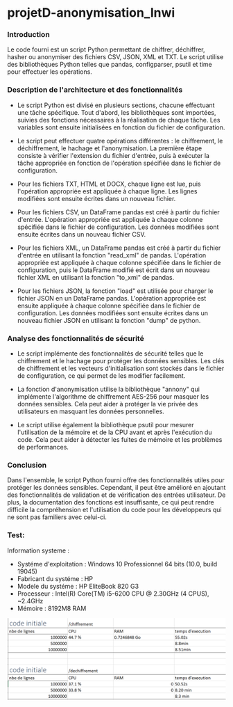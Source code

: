# projetD-anonymisation_Inwi

### Introduction

Le code fourni est un script Python permettant de chiffrer, déchiffrer, hasher ou anonymiser des fichiers CSV, JSON, XML et TXT. Le script utilise des bibliothèques Python telles que pandas, configparser, psutil et time pour effectuer les opérations.

### Description de l'architecture et des fonctionnalités

* Le script Python est divisé en plusieurs sections, chacune effectuant une tâche spécifique. Tout d'abord, les bibliothèques sont importées, suivies des fonctions nécessaires à la réalisation de chaque tâche. Les variables sont ensuite initialisées en fonction du fichier de configuration.

* Le script peut effectuer quatre opérations différentes : le chiffrement, le déchiffrement, le hachage et l'anonymisation. La première étape consiste à vérifier l'extension du fichier d'entrée, puis à exécuter la tâche appropriée en fonction de l'opération spécifiée dans le fichier de configuration.

* Pour les fichiers TXT, HTML et DOCX, chaque ligne est lue, puis l'opération appropriée est appliquée à chaque ligne. Les lignes modifiées sont ensuite écrites dans un nouveau fichier.

* Pour les fichiers CSV, un DataFrame pandas est créé à partir du fichier d'entrée. L'opération appropriée est appliquée à chaque colonne spécifiée dans le fichier de configuration. Les données modifiées sont ensuite écrites dans un nouveau fichier CSV.

* Pour les fichiers XML, un DataFrame pandas est créé à partir du fichier d'entrée en utilisant la fonction "read_xml" de pandas. L'opération appropriée est appliquée à chaque colonne spécifiée dans le fichier de configuration, puis le DataFrame modifié est écrit dans un nouveau fichier XML en utilisant la fonction "to_xml" de pandas.

* Pour les fichiers JSON, la fonction "load" est utilisée pour charger le fichier JSON en un DataFrame pandas. L'opération appropriée est ensuite appliquée à chaque colonne spécifiée dans le fichier de configuration. Les données modifiées sont ensuite écrites dans un nouveau fichier JSON en utilisant la fonction "dump" de python.

### Analyse des fonctionnalités de sécurité

* Le script implémente des fonctionnalités de sécurité telles que le chiffrement et le hachage pour protéger les données sensibles. Les clés de chiffrement et les vecteurs d'initialisation sont stockés dans le fichier de configuration, ce qui permet de les modifier facilement.

* La fonction d'anonymisation utilise la bibliothèque "annony" qui implémente l'algorithme de chiffrement AES-256 pour masquer les données sensibles. Cela peut aider à protéger la vie privée des utilisateurs en masquant les données personnelles.

* Le script utilise également la bibliothèque psutil pour mesurer l'utilisation de la mémoire et de la CPU avant et après l'exécution du code. Cela peut aider à détecter les fuites de mémoire et les problèmes de performances.

### Conclusion

Dans l'ensemble, le script Python fourni offre des fonctionnalités utiles pour protéger les données sensibles. Cependant, il peut être amélioré en ajoutant des fonctionnalités de validation et de vérification des entrées utilisateur. De plus, la documentation des fonctions est insuffisante, ce qui peut rendre difficile la compréhension et l'utilisation du code pour les développeurs qui ne sont pas familiers avec celui-ci.

### Test:
Information systeme :
*    Systéme d'exploitation : Windows 10 Professionnel 64 bits (10.0, build 19045)
*    Fabricant du systéme : HP
*    Modele du systéme : HP EliteBook 820 G3
*    Processeur : Intel(R) Core(TM) i5-6200 CPU @ 2.30GHz (4 CPUS), ~2.4GHz
*    Mémoire : 8192M8 RAM

![image.png](image.png)